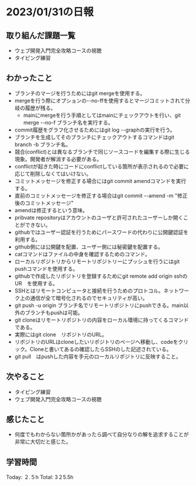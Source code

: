 # 2023/01/31の日報
## 取り組んだ課題一覧
* ウェブ開発入門完全攻略コースの視聴
* タイピング練習
## わかったこと
* ブランチのマージを行うためにはgit mergeを使用する。
* mergeを行う際にオプションの--no-ffを使用するとマージコミットされて分岐の履歴が残る。
  *  mainにmergeを行う手順としてはmainにチェックアウトを行い、git merge --no-f ブランチ名を実行する。
*  commit履歴をグラフ化させるためにはgit log --graphの実行を行う。
*  ブランチを生成してそのブランチにチェックアウトするコマンドはgit branch -b ブランチ名。
*  競合(conflict)とは異なるブランチで同じソースコードを編集する際に生じる現象。開発者が解消する必要がある。
*  conflictが起きた時にコードにconflictしている箇所が表示されるので必要に応じて削除しなくてはいけない。
*  コミットメッセージを修正する場合にはgit commit amendコマンドを実行する。
*  直前のコミットメッセージを修正する場合はgit commit --amend -m "修正後のコミットメッセージ"
*  amendは修正するという意味。
*  pribvate repositoryはアカウントのユーザと許可されたユーザーしか開くことができない。
*  githubではユーザー認証を行うためにパースワードの代わりに公開鍵認証を利用する。
  *  github側には公開鍵を配置、ユーザー側には秘密鍵を配置する。
*  catコマンドはファイルの中身を確認するためのコマンド。
*  ローカルリポジトリからリモートリポジトリーにプッシュを行うにはgit pushコマンドを使用する。
*  githubで作成したリポジトリを登録するためにgit remote add origin sshのUR　を使用する。
*  SSHとはリモートコンピュータと接続を行うためのプロトコル。ネットワーク上の通信が全て暗号化されるのでセキュリティが高い。
*  git push -u origin ブランチ名でリモートリポジトリにpushできる。main以外のブランチもpushは可能。
*  git cloneはリモートリポジトリの内容をローカル環境に持ってくるコマンドである。
  *  実際にはgit clone　リポジトリのURL。
  *  リポジトリのURLはcloneしたいリポジトリのページへ移動し、codeをクリック。Cloneと書いてあるの確認したらSSHのした記述されている。
* git pull　はpushした内容を手元のローカルリポジトリに反映すること。
## 次やること
* タイピング練習
* ウェブ開発入門完全攻略コースの視聴
## 感じたこと
* 何度でもわからない箇所かがあったら調べて自分なりの解を追求することが非常に大切だと感じた。
## 学習時間
Today: ２.５h
Total: 3２5.5h
